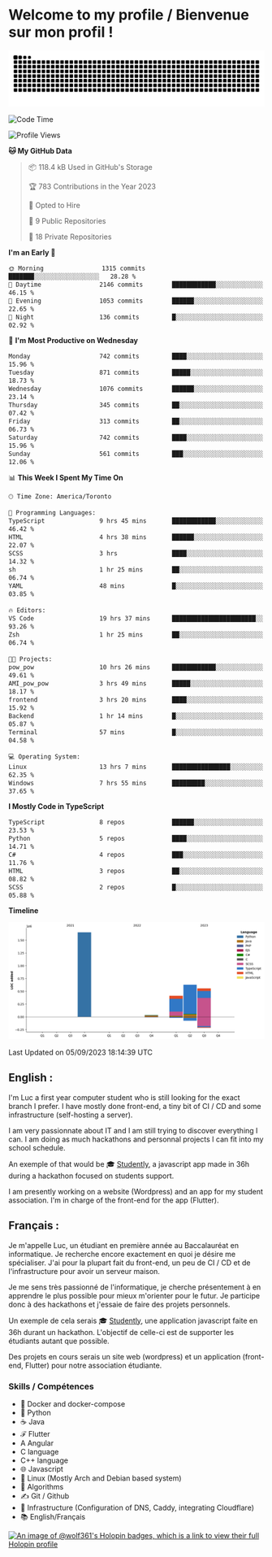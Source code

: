 # Welcome to my profile / Bienvenue sur mon profil !

![snake gif](https://github.com/wolf-361/wolf-361/blob/output/github-contribution-grid-snake.svg)

<!--START_SECTION:waka-->
![Code Time](http://img.shields.io/badge/Code%20Time-326%20hrs%2034%20mins-blue)

![Profile Views](http://img.shields.io/badge/Profile%20Views-0-blue)

**🐱 My GitHub Data** 

> 📦 118.4 kB Used in GitHub's Storage 
 > 
> 🏆 783 Contributions in the Year 2023
 > 
> 💼 Opted to Hire
 > 
> 📜 9 Public Repositories 
 > 
> 🔑 18 Private Repositories 
 > 
**I'm an Early 🐤** 

```text
🌞 Morning                1315 commits        ███████░░░░░░░░░░░░░░░░░░   28.28 % 
🌆 Daytime                2146 commits        ████████████░░░░░░░░░░░░░   46.15 % 
🌃 Evening                1053 commits        ██████░░░░░░░░░░░░░░░░░░░   22.65 % 
🌙 Night                  136 commits         █░░░░░░░░░░░░░░░░░░░░░░░░   02.92 % 
```
📅 **I'm Most Productive on Wednesday** 

```text
Monday                   742 commits         ████░░░░░░░░░░░░░░░░░░░░░   15.96 % 
Tuesday                  871 commits         █████░░░░░░░░░░░░░░░░░░░░   18.73 % 
Wednesday                1076 commits        ██████░░░░░░░░░░░░░░░░░░░   23.14 % 
Thursday                 345 commits         ██░░░░░░░░░░░░░░░░░░░░░░░   07.42 % 
Friday                   313 commits         ██░░░░░░░░░░░░░░░░░░░░░░░   06.73 % 
Saturday                 742 commits         ████░░░░░░░░░░░░░░░░░░░░░   15.96 % 
Sunday                   561 commits         ███░░░░░░░░░░░░░░░░░░░░░░   12.06 % 
```


📊 **This Week I Spent My Time On** 

```text
🕑︎ Time Zone: America/Toronto

💬 Programming Languages: 
TypeScript               9 hrs 45 mins       ████████████░░░░░░░░░░░░░   46.42 % 
HTML                     4 hrs 38 mins       ██████░░░░░░░░░░░░░░░░░░░   22.07 % 
SCSS                     3 hrs               ████░░░░░░░░░░░░░░░░░░░░░   14.32 % 
sh                       1 hr 25 mins        ██░░░░░░░░░░░░░░░░░░░░░░░   06.74 % 
YAML                     48 mins             █░░░░░░░░░░░░░░░░░░░░░░░░   03.85 % 

🔥 Editors: 
VS Code                  19 hrs 37 mins      ███████████████████████░░   93.26 % 
Zsh                      1 hr 25 mins        ██░░░░░░░░░░░░░░░░░░░░░░░   06.74 % 

🐱‍💻 Projects: 
pow_pow                  10 hrs 26 mins      ████████████░░░░░░░░░░░░░   49.61 % 
AMI_pow_pow              3 hrs 49 mins       █████░░░░░░░░░░░░░░░░░░░░   18.17 % 
frontend                 3 hrs 20 mins       ████░░░░░░░░░░░░░░░░░░░░░   15.92 % 
Backend                  1 hr 14 mins        █░░░░░░░░░░░░░░░░░░░░░░░░   05.87 % 
Terminal                 57 mins             █░░░░░░░░░░░░░░░░░░░░░░░░   04.58 % 

💻 Operating System: 
Linux                    13 hrs 7 mins       ████████████████░░░░░░░░░   62.35 % 
Windows                  7 hrs 55 mins       █████████░░░░░░░░░░░░░░░░   37.65 % 
```

**I Mostly Code in TypeScript** 

```text
TypeScript               8 repos             ██████░░░░░░░░░░░░░░░░░░░   23.53 % 
Python                   5 repos             ████░░░░░░░░░░░░░░░░░░░░░   14.71 % 
C#                       4 repos             ███░░░░░░░░░░░░░░░░░░░░░░   11.76 % 
HTML                     3 repos             ██░░░░░░░░░░░░░░░░░░░░░░░   08.82 % 
SCSS                     2 repos             █░░░░░░░░░░░░░░░░░░░░░░░░   05.88 % 
```



**Timeline**

![Lines of Code chart](https://raw.githubusercontent.com/wolf-361/wolf-361/main/assets/bar_graph.png)


 Last Updated on 05/09/2023 18:14:39 UTC
<!--END_SECTION:waka-->

## English : 

I'm Luc a first year computer student who is still looking for the exact branch I prefer. I have mostly done front-end, a tiny bit of CI / CD and some infrastructure (self-hosting a server).

I am very passionnate about IT and I am still trying to discover everything I can. I am doing as much hackathons and personnal projects I can fit into my school schedule.

An exemple of that would be 🎓 [Studently](https://github.com/wolf-361/Studently-CodeJam12), a javascript app made in 36h during a hackathon focused on students support.

I am presently working on a website (Wordpress) and an app for my student association. I'm in charge of the front-end for the app (Flutter).

## Français :

Je m'appelle Luc, un étudiant en première année au Baccalauréat en informatique. Je recherche encore exactement en quoi je désire me spécialiser. J'ai pour la plupart fait du front-end, un peu de CI / CD et de l'infrastructure pour avoir un serveur maison.

Je me sens très passionné de l'informatique, je cherche présentement à en apprendre le plus possible pour mieux m'orienter pour le futur. Je participe donc à des hackathons et j'essaie de faire des projets personnels.

Un exemple de cela serais 🎓 [Studently](https://github.com/wolf-361/Studently-CodeJam12), une application javascript faite en 36h durant un hackathon. L'objectif de celle-ci est de supporter les étudiants autant que possible.

Des projets en cours serais un site web (wordpress) et un application (front-end, Flutter) pour notre association étudiante.

###  Skills / Compétences

* 🐋 Docker and docker-compose
* 🐍 Python
* ☕ Java
* ℱ Flutter
* A Angular
* C language
* C++ language
* 🌐 Javascript
* 🐧 Linux (Mostly Arch and Debian based system)
* 🧩 Algorithms
* ✍️ Git / Github
* 📜 Infrastructure (Configuration of DNS, Caddy, integrating Cloudflare)
* 📚 English/Français

[![An image of @wolf361's Holopin badges, which is a link to view their full Holopin profile](https://holopin.me/wolf361)](https://holopin.io/@wolf361)


